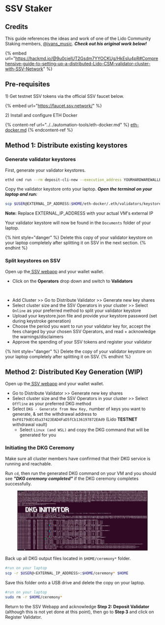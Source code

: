# SSV Staker

## Credits

This guide references the ideas and work of one of the Lido Community Staking members, [@ivans\_music](https://x.com/ivans\_music). _**Check out his original work below!**_

{% embed url="https://hackmd.io/@9u0cieIUT2Gsdm7YYOCKUg/HkEsIu4pR#Comprehensive-guide-to-setting-up-a-distributed-Lido-CSM-validator-cluster-with-SSV-Network" %}

## Pre-requisites&#x20;

1\) Get testnet SSV tokens via the official SSV faucet below.

{% embed url="https://faucet.ssv.network/" %}

2\) Install and configure ETH Docker

{% content-ref url="../../automation-tools/eth-docker.md" %}
[eth-docker.md](../../automation-tools/eth-docker.md)
{% endcontent-ref %}

## Method 1: Distribute existing keystores

### Generate validator keystores

First, generate your validator keystores.

```sh
ethd cmd run --rm deposit-cli-new --execution_address YOURHARDWAREWALLETADDRESS --uid $(id -u)
```

Copy the validator keystore onto your laptop. _**Open the terminal on your laptop and run:**_

```sh
scp $USER@EXTERNAL_IP_ADDRESS:$HOME/eth-docker/.eth/validators/keystore*.json $HOME/Documents
```

**Note:** Replace EXTERNAL\_IP\_ADDRESS with your actual VM's external IP

Your validator keystore will now be found in the `Documents` folder of your laptop.&#x20;

{% hint style="danger" %}
Delete this copy of your validator keystore on your laptop completely after splitting it on SSV in the next section.
{% endhint %}

### Split keystores on SSV

Open up the[ SSV webapp](https://app.ssv.network/) and your wallet wallet.

* Click on the **Operators** drop down and switch to **Validators**&#x20;

<figure><img src="../../.gitbook/assets/Screenshot 2024-10-03 at 3.37.05 PM.png" alt=""><figcaption></figcaption></figure>

* Add Cluster >> Go to Distribute Validator >> Generate new key shares
* Select cluster size and the SSV Operators in your cluster >> Select `Online` as your preferred method to split your validator keystore
* Upload your keystore.json file and provide your keystore password (set during keystroke generation)
* Choose the period you want to run your validator key for, accept the fees charged by your chosen SSV Operators, and read + acknowledge the warnings/disclaimers
* Approve the spending of your SSV tokens and register your validator&#x20;

{% hint style="danger" %}
Delete the copy of your validator keystore on your laptop completely after splitting it on SSV.
{% endhint %}

## Method 2: Distributed Key Generation (WIP)

Open up the[ SSV webapp](https://app.ssv.network/) and your wallet wallet.

* Go to Distribute Validator >> Generate new key shares
* Select cluster size and the SSV Operators in your cluster >> Select `Offline` as your preferred DKG method
* Select `DKG - Generate from New Key,` number of keys you want to generate, & set the withdrawal address to `0xF0179dEC45a37423EAD4FaD5fCb136197872EAd9` (Lido **TESTNET** withdrawal vault)
  * Select `Linux (and WSL)` and copy the DKG command that will be generated for you

### Initiating the DKG Ceremony

Make sure all cluster members have confirmed that their DKG service is running and reachable.

Run `cd`, then run the generated DKG command on your VM and you should see _**"DKG ceremony completed"**_ if the DKG ceremony completes successfully.&#x20;

<figure><img src="../../.gitbook/assets/image (202).png" alt=""><figcaption></figcaption></figure>

Back up all DKG output files located in `$HOME/ceremony*` folder.

```sh
#run on your laptop
scp -r $USER@<EXTERNAL_IP_ADDRESS>:$HOME/ceremony* $HOME
```

Save this folder onto a USB drive and delete the copy on your laptop.

```sh
#run on your laptop
sudo rm -r $HOME/ceremony*
```

Return to the SSV Webapp and acknowledge **Step 2: Deposit Validator** (although this is not yet done at this point), then go to **Step 3** and click on Register Validator.


